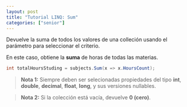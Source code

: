 ```yaml
---
layout: post
title: "Tutorial LINQ: Sum"
categories: ["senior"]
---
```


Devuelve la suma de todos los valores de <!--more-->una colleción usando el parámetro para seleccionar el criterio.

En este caso, obtiene la **suma** de horas de todas las materias.

```csharp
int totalHoursStuding = subjects.Sum(x => x.HoursCount);
```

> **Nota 1:** Siempre deben ser selecionadas propiedades del tipo **int**, **double**, **decimal**, **float**, **long**, y sus versiones nullables.

> **Nota 2:** Si la colección está vacía, devuelve **0 (cero)**.